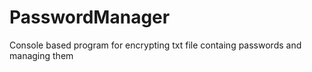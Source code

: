 # PasswordManager
Console based program for encrypting txt file containg passwords and managing them
